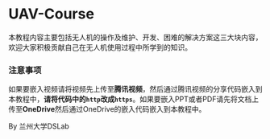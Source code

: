 # UAV-Course

本教程内容主要包括无人机的操作及维护、开发、困难的解决方案这三大块内容，欢迎大家积极贡献自己在无人机使用过程中所学到的知识。

### 注意事项

如果要嵌入视频请将视频先上传至**腾讯视频**，然后通过腾讯视频的分享代码嵌入到本教程中，**请将代码中的`http`改成`https`**。如果要嵌入PPT或者PDF请先将文档上传至**OneDrive**然后通过OneDrive的嵌入代码嵌入到本教程中。

By 兰州大学DSLab